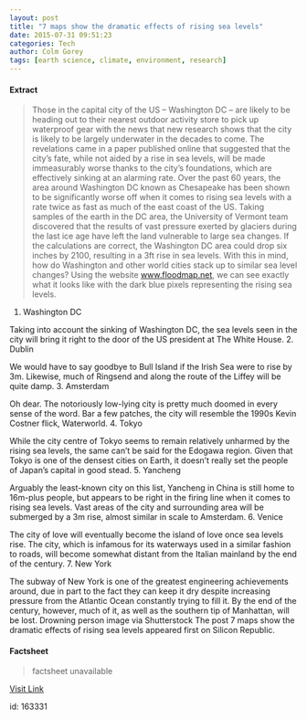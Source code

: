 ```yaml
---
layout: post
title: "7 maps show the dramatic effects of rising sea levels"
date: 2015-07-31 09:51:23
categories: Tech
author: Colm Gorey
tags: [earth science, climate, environment, research]
---
```



#### Extract
>Those in the capital city of the US – Washington DC – are likely to be heading out to their nearest outdoor activity store to pick up waterproof gear with the news that new research shows that the city is likely to be largely underwater in the decades to come.
The revelations came in a paper published online that suggested that the city’s fate, while not aided by a rise in sea levels, will be made immeasurably worse thanks to the city’s foundations, which are effectively sinking at an alarming rate.
Over the past 60 years, the area around Washington DC known as Chesapeake has been shown to be significantly worse off when it comes to rising sea levels with a rate twice as fast as much of the east coast of the US.
Taking samples of the earth in the DC area, the University of Vermont team discovered that the results of vast pressure exerted by glaciers during the last ice age have left the land vulnerable to large sea changes.
If the calculations are correct, the Washington DC area could drop six inches by 2100, resulting in a 3ft rise in sea levels.
With this in mind, how do Washington and other world cities stack up to similar sea level changes?
Using the website www.floodmap.net, we can see exactly what it looks like with the dark blue pixels representing the rising sea levels.
1. Washington DC

Taking into account the sinking of Washington DC, the sea levels seen in the city will bring it right to the door of the US president at The White House.
2. Dublin

We would have to say goodbye to Bull Island if the Irish Sea were to rise by 3m. Likewise, much of Ringsend and along the route of the Liffey will be quite damp.
3. Amsterdam

Oh dear. The notoriously low-lying city is pretty much doomed in every sense of the word. Bar a few patches, the city will resemble the 1990s Kevin Costner flick, Waterworld.
4. Tokyo

While the city centre of Tokyo seems to remain relatively unharmed by the rising sea levels, the same can&#8217;t be said for the Edogawa region. Given that Tokyo is one of the densest cities on Earth, it doesn&#8217;t really set the people of Japan&#8217;s capital in good stead.
5. Yancheng

Arguably the least-known city on this list, Yancheng in China is still home to 16m-plus people, but appears to be right in the firing line when it comes to rising sea levels. Vast areas of the city and surrounding area will be submerged by a 3m rise, almost similar in scale to Amsterdam.
6. Venice

The city of love will eventually become the island of love once sea levels rise. The city, which is infamous for its waterways used in a similar fashion to roads, will become somewhat distant from the Italian mainland by the end of the century.
7. New York

The subway of New York is one of the greatest engineering achievements around, due in part to the fact they can keep it dry despite increasing pressure from the Atlantic Ocean constantly trying to fill it. By the end of the century, however, much of it, as well as the southern tip of Manhattan, will be lost.
Drowning person image via Shutterstock
The post 7 maps show the dramatic effects of rising sea levels appeared first on Silicon Republic.

#### Factsheet
>factsheet unavailable

[Visit Link](https://www.siliconrepublic.com/earth-science/2015/07/31/7-maps-show-rising-sea-levels)

id:  163331
